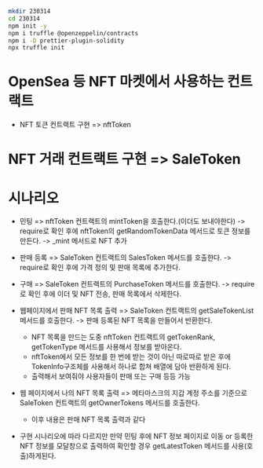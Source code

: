 ```bash
mkdir 230314
cd 230314
npm init -y
npm i truffle @openzeppelin/contracts
npm i -D prettier-plugin-solidity
npx truffle init
```

# OpenSea 등 NFT 마켓에서 사용하는 컨트랙트

- NFT 토큰 컨트랙트 구현 => nftToken

# NFT 거래 컨트랙트 구현 => SaleToken

# 시나리오

- 민팅 => nftToken 컨트랙트의 mintToken을 호출한다.(이더도 보내야한다)
  -> require로 확인 후에 nftToken의 getRandomTokenData 메서드로 토큰 정보를 만든다.
  -> \_mint 메서드로 NFT 추가

- 판매 등록 => SaleToken 컨트랙트의 SalesToken 메서드를 호출한다.
  -> require로 확인 후에 가격 정의 및 판매 목록에 추가한다.

- 구매 => SaleToken 컨트랙트의 PurchaseToken 메서드를 호출한다.
  -> require로 확인 후에 이더 및 NFT 전송, 판매 목록에서 삭제한다.

- 웹페이지에서 판매 NFT 목록 출력 => SaleToken 컨트랙트의 getSaleTokenList 메서드를 호출한다.
  -> 판매 등록된 NFT 목록을 만들어서 반환한다.

  - NFT 목록을 만드는 도중 nftToken 컨트랙트의 getTokenRank, getTokenType 메서드를 사용해서 정보를 받아온다.
  - nftToken에서 모든 정보를 한 번에 받는 것이 아닌 따로따로 받은 후에 TokenInfo구조체를 사용해서 하나로 합쳐 배열에 담아 반환하게 된다.
  - 출력해서 보여줘야 사용자들이 판매 또는 구매 등등 가능

- 웹 페이지에서 나의 NFT 목록 출력 => 메타마스크의 지갑 계정 주소를 기준으로 SaleToken 컨트랙트의 getOwnerTokens 메서드를 호출한다.

  - 이후 내용은 판매 NFT 목록 출력과 같다

- 구현 시나리오에 따라 다르지만 만약 민팅 후에 NFT 정보 페이지로 이동 or 등록한 NFT 정보를 모달창으로 출력하여 확인할 경우 getLatestToken 메서드를 사용(호출)하게된다.
